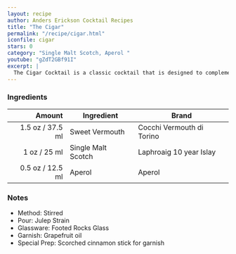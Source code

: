 ```yaml
---
layout: recipe
author: Anders Erickson Cocktail Recipes
title: "The Cigar"
permalink: "/recipe/cigar.html"
iconfile: cigar
stars: 0
category: "Single Malt Scotch, Aperol "
youtube: "gZdT2GBf91I"
excerpt: |
  The Cigar Cocktail is a classic cocktail that is designed to complement the flavors of a cigar. It is typically made with a blend of dark spirits, such as whiskey or rum, and sweet vermouth.
---
```


### Ingredients

| Amount | Ingredient         | Brand                     |
| -----: | ------------------ | ------------------------- |
| 1.5 oz / 37.5 ml | Sweet Vermouth     | Cocchi Vermouth di Torino |
|   1 oz / 25 ml | Single Malt Scotch | Laphroaig 10 year Islay   |
| 0.5 oz / 12.5 ml | Aperol             | Aperol                    |

### Notes

- Method: Stirred
- Pour: Julep Strain
- Glassware: Footed Rocks Glass
- Garnish: Grapefruit oil
- Special Prep: Scorched cinnamon stick for garnish
